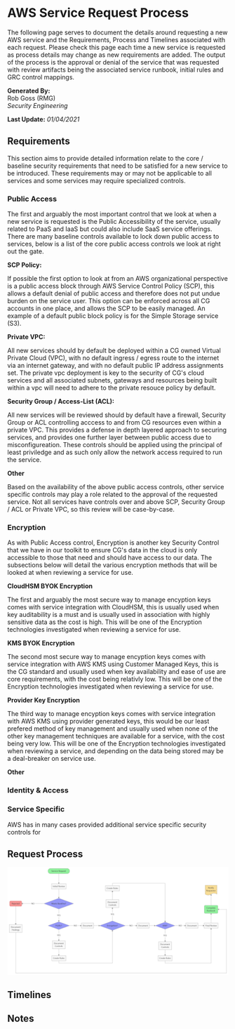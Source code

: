 # AWS Service Request Process
The following page serves to document the details around requesting a new AWS service and the Requirements, Process and Timelines associated with each request. Please check this page each time a new service is requested as process details may change as new requirements are added. The output of the process is the approval or denial of the service that was requested with review artifacts being the associated service runbook, initial rules and GRC control mappings.

**Generated By:**  
Rob Goss (RMG)  
*Security Engineering*

**Last Update:** *01/04/2021*

## Requirements
This section aims to provide detailed information relate to the core / baseline security requirements that need to be satisfied for a new service to be introduced. These requirements may or may not be applicable to all services and some services may require specialized controls.

### Public Access
The first and arguably the most important control that we look at when a new service is requested is the Public Accessibility of the service, usually related to PaaS and IaaS but could also include SaaS service offerings. There are many baseline controls available to lock down public access to services, below is a list of the core public access controls we look at right out the gate.

**SCP Policy:**

If possible the first option to look at from an AWS organizational perspective is a public access block through AWS Service Control Policy (SCP), this allows a default denial of public access and therefore does not put undue burden on the service user. This option can be enforced across all CG accounts in one place, and allows the SCP to be easily managed. An example of a default public block policy is for the Simple Storage service (S3).

**Private VPC:**

All new services should by default be deployed within a CG owned Virtual Private Cloud (VPC), with no default ingress / egress route to the internet via an internet gateway, and with no default public IP address assignments set. The private vpc deployment is key to the security of CG's cloud services and all associated subnets, gateways and resources being built within a vpc will need to adhere to the private resouce policy by default.

**Security Group / Access-List (ACL):**

All new services will be reviewed should by default have a firewall, Security Group or ACL controlling acccess to and from CG resources even within a private VPC. This provides a defense in depth layered approach to securing services, and provides one further layer between public access due to misconfigureation. These controls should be applied using the principal of least priviledge and as such only allow the network access required to run the service.

**Other**

Based on the availability of the above public access controls, other service specific controls may play a role related to the approval of the requested service. Not all services have controls over and above SCP, Security Group / ACL or Private VPC, so this review will be case-by-case.

### Encryption
As with Public Access control, Encryption is another key Security Control that we have in our toolkit to ensure CG's data in the cloud is only accessible to those that need and should have access to our data.  The subsections below will detail the various encryption methods that will be looked at when reviewing a service for use.

**CloudHSM BYOK Encryption**

The first and arguably the most secure way to manage encyption keys comes with service integration with CloudHSM, this is usually used when key auditability is a must and is usually used in association with highly sensitive data as the cost is high. This will be one of the Encryption technologies investigated when reviewing a service for use.

**KMS BYOK Encryption**

The second most secure way to manage encyption keys comes with service integration with AWS KMS using Customer Managed Keys, this is the CG standard and usually used when key availability and ease of use are core requirements, with the cost being relativly low. This will be one of the Encryption technologies investigated when reviewing a service for use.

**Provider Key Encryption**

The third way to manage encyption keys comes with service integration with AWS KMS using provider generated keys, this would be our least prefered method of key management and usually used when none of the other key management techniques are available for a service, with the cost being very low. This will be one of the Encryption technologies investigated when reviewing a service, and depending on the data being stored may be a deal-breaker on service use.

**Other**

### Identity & Access

### Service Specific
AWS has in many cases provided additional service specific security controls for 


## Request Process
<img src="/docs/img/Runbook_Process.png" width="800">

## Timelines

## Notes